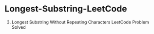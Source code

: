 # Longest-Substring-LeetCode
3. Longest Substring Without Repeating Characters LeetCode Problem Solved
